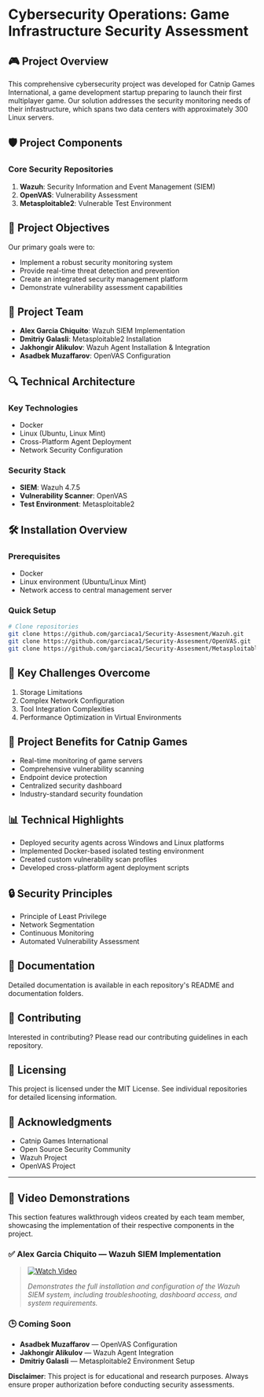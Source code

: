 # Cybersecurity Operations: Game Infrastructure Security Assessment

## 🎮 Project Overview

This comprehensive cybersecurity project was developed for Catnip Games International, a game development startup preparing to launch their first multiplayer game. Our solution addresses the security monitoring needs of their infrastructure, which spans two data centers with approximately 300 Linux servers.

## 🛡️ Project Components

### Core Security Repositories

1. **Wazuh**: Security Information and Event Management (SIEM)
2. **OpenVAS**: Vulnerability Assessment
3. **Metasploitable2**: Vulnerable Test Environment

## 🚀 Project Objectives

Our primary goals were to:
- Implement a robust security monitoring system
- Provide real-time threat detection and prevention
- Create an integrated security management platform
- Demonstrate vulnerability assessment capabilities

## 👥 Project Team

- **Alex Garcia Chiquito**: Wazuh SIEM Implementation
- **Dmitriy Galasli**: Metasploitable2 Installation
- **Jakhongir Alikulov**: Wazuh Agent Installation & Integration
- **Asadbek Muzaffarov**: OpenVAS Configuration

## 🔍 Technical Architecture

### Key Technologies
- Docker
- Linux (Ubuntu, Linux Mint)
- Cross-Platform Agent Deployment
- Network Security Configuration

### Security Stack
- **SIEM**: Wazuh 4.7.5
- **Vulnerability Scanner**: OpenVAS
- **Test Environment**: Metasploitable2

## 🛠️ Installation Overview

### Prerequisites
- Docker
- Linux environment (Ubuntu/Linux Mint)
- Network access to central management server

### Quick Setup
```bash
# Clone repositories
git clone https://github.com/garciaca1/Security-Assesment/Wazuh.git
git clone https://github.com/garciaca1/Security-Assesment/OpenVAS.git
git clone https://github.com/garciaca1/Security-Assesment/Metasploitable2.git

```

## 🚧 Key Challenges Overcome

1. Storage Limitations
2. Complex Network Configuration
3. Tool Integration Complexities
4. Performance Optimization in Virtual Environments

## 🎯 Project Benefits for Catnip Games

- Real-time monitoring of game servers
- Comprehensive vulnerability scanning
- Endpoint device protection
- Centralized security dashboard
- Industry-standard security foundation

## 📊 Technical Highlights

- Deployed security agents across Windows and Linux platforms
- Implemented Docker-based isolated testing environment
- Created custom vulnerability scan profiles
- Developed cross-platform agent deployment scripts

## 🔒 Security Principles

- Principle of Least Privilege
- Network Segmentation
- Continuous Monitoring
- Automated Vulnerability Assessment

## 📝 Documentation

Detailed documentation is available in each repository's README and documentation folders.

## 🤝 Contributing

Interested in contributing? Please read our contributing guidelines in each repository.

## 📄 Licensing

This project is licensed under the MIT License. See individual repositories for detailed licensing information.

## 🙏 Acknowledgments

- Catnip Games International
- Open Source Security Community
- Wazuh Project
- OpenVAS Project


---
## 🎥 Video Demonstrations

This section features walkthrough videos created by each team member, showcasing the implementation of their respective components in the project.

### ✅ Alex Garcia Chiquito — Wazuh SIEM Implementation
> [![Watch Video](https://img.youtube.com/vi/YOUR_VIDEO_ID_HERE/0.jpg)](https://github.com/garciaca1/Security-Assesment/assets/videos/alex-wazuh.mp4)
>  
> _Demonstrates the full installation and configuration of the Wazuh SIEM system, including troubleshooting, dashboard access, and system requirements._

### 🕒 Coming Soon
- **Asadbek Muzaffarov** — OpenVAS Configuration
- **Jakhongir Alikulov** — Wazuh Agent Integration
- **Dmitriy Galasli** — Metasploitable2 Environment Setup

**Disclaimer**: This project is for educational and research purposes. Always ensure proper authorization before conducting security assessments.
